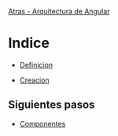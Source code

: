 [Atras - Arquitectura de Angular](https://github.com/Maticor93/DA2-Tecnologia/blob/angular/angular-architecture.md)

# Indice

- [Definicion](https://github.com/Maticor93/DA2-Tecnologia/tree/angular-module/module.md)

- [Creacion](https://github.com/Maticor93/DA2-Tecnologia/tree/angular-module/creation.md)

## Siguientes pasos

- [Componentes](https://github.com/Maticor93/DA2-Tecnologia/tree/angular-component/component.md)
